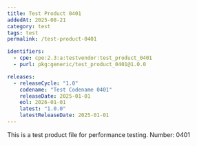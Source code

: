 ```yaml
---
title: Test Product 0401
addedAt: 2025-08-21
category: test
tags: test
permalink: /test-product-0401

identifiers:
  - cpe: cpe:2.3:a:testvendor:test_product_0401
  - purl: pkg:generic/test_product_0401@1.0.0

releases:
  - releaseCycle: "1.0"
    codename: "Test Codename 0401"
    releaseDate: 2025-01-01
    eol: 2026-01-01
    latest: "1.0.0"
    latestReleaseDate: 2025-01-01
---
```


This is a test product file for performance testing. Number: 0401
